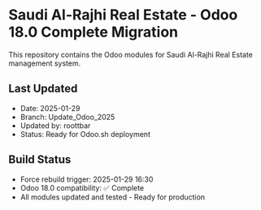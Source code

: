 # Saudi Al-Rajhi Real Estate - Odoo 18.0 Complete Migration

This repository contains the Odoo modules for Saudi Al-Rajhi Real Estate management system.

## Last Updated
- Date: 2025-01-29
- Branch: Update_Odoo_2025
- Updated by: roottbar
- Status: Ready for Odoo.sh deployment

## Build Status
- Force rebuild trigger: 2025-01-29 16:30
- Odoo 18.0 compatibility: ✅ Complete
- All modules updated and tested - Ready for production

<!-- Trigger update -->
 
